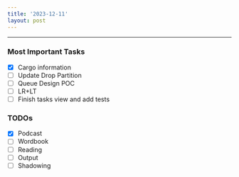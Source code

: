 ```yaml
---
title: '2023-12-11'
layout: post
---
```


---

### Most Important Tasks

- [x] Cargo information
- [ ] Update Drop Partition
- [ ] Queue Design POC
- [ ] LR+LT
- [ ] Finish tasks view and add tests

### TODOs

- [x] Podcast
- [ ] Wordbook
- [ ] Reading
- [ ] Output
- [ ] Shadowing
